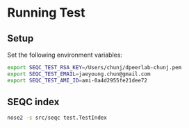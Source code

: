 # Running Test

## Setup

Set the following environment variables:

```bash
export SEQC_TEST_RSA_KEY=/Users/chunj/dpeerlab-chunj.pem
export SEQC_TEST_EMAIL=jaeyoung.chun@gmail.com
export SEQC_TEST_AMI_ID=ami-0a4d2955fe21dee72
```

## SEQC index

```bash
nose2 -s src/seqc test.TestIndex
```
